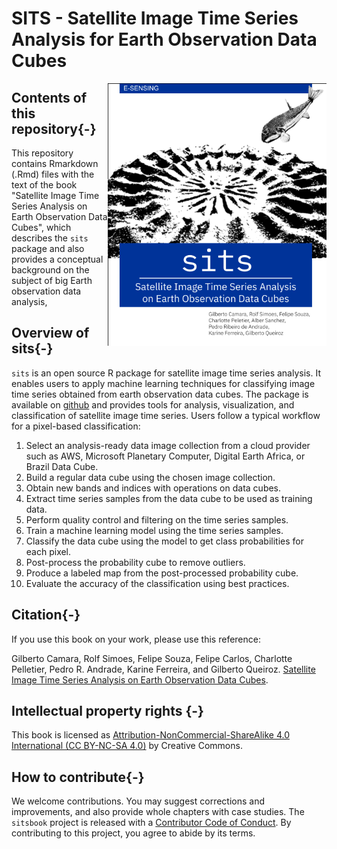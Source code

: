 SITS - Satellite Image Time Series Analysis for Earth Observation Data
Cubes
================

<a href="https://github.com/e-sensing/sitsbook"><img class="cover" src="images/cover_sits_book.png" width="350" align="right" alt="Cover image" /></a>

## Contents of this repository{-}

This repository contains Rmarkdown (.Rmd) files with the text of the book "Satellite Image Time Series Analysis on Earth Observation Data Cubes", which describes the `sits` package and also provides a conceptual background on the subject of big Earth observation data analysis,

## Overview of sits{-}

`sits` is an open source R package for satellite image time series analysis. It enables users to apply machine learning techniques for classifying image time series obtained from earth observation data cubes. The package is available on [github](https://github.com/e-sensing/sits) and provides tools for analysis, visualization, and classification of satellite image time series. Users follow a typical workflow for a pixel-based classification:

1.  Select an analysis-ready data image collection from a cloud provider such as AWS, Microsoft Planetary Computer, Digital Earth Africa, or Brazil Data Cube.
2.  Build a regular data cube using the chosen image collection.
3.  Obtain new bands and indices with operations on data cubes.
4.  Extract time series samples from the data cube to be used as training data.
5.  Perform quality control and filtering on the time series samples.
6.  Train a machine learning model using the time series samples.
7.  Classify the data cube using the model to get class probabilities for each pixel.
8.  Post-process the probability cube to remove outliers.
9.  Produce a labeled map from the post-processed probability cube.
10. Evaluate the accuracy of the classification using best practices.

## Citation{-}

If you use  this book on your work, please use this reference: 

Gilberto Camara, Rolf Simoes, Felipe Souza, Felipe Carlos, Charlotte Pelletier, Pedro R. Andrade, Karine Ferreira, and Gilberto Queiroz. [Satellite Image Time Series Analysis on Earth Observation Data Cubes]([https://doi.org/10.3390/rs13132428). 

## Intellectual property rights {-}

This book is licensed as [Attribution-NonCommercial-ShareAlike 4.0 International (CC BY-NC-SA 4.0)](https://creativecommons.org/licenses/by-nc-sa/4.0/) by Creative Commons. 

## How to contribute{-}

We welcome contributions. You may suggest corrections and improvements, and also provide whole chapters with case studies. The `sitsbook` project is released with a [Contributor Code of Conduct](https://github.com/e-sensing/sitsbook/blob/master/CODE_OF_CONDUCT.md).
By contributing to this project, you agree to abide by its terms.